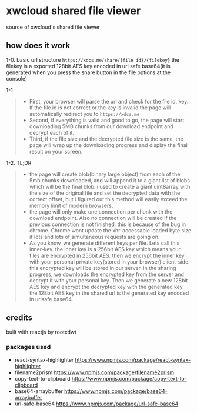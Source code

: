 # xwcloud shared file viewer

source of xwcloud's shared file viewer

## how does it work

1-0. basic url structure
`https://xdcs.me/share/{file id}/{filekey}`
the filekey is a exported 128bit AES key encoded in url safe base64(it is generated when you press the share button in the file options at the console)

1-1
> - First, your browser will parse the url and check for the file id, key. If the file id is not correct or the key is invalid the page will
  automatically redirect you to `https://xdcs.me`
> - Second, if everything is valid and good to go, the page will start downloading 5MB chunks from our download endpoint and decrypt each of it.
> - Third, if the file size and the decrypted file size is the same, the page will wrap up the downloading progress and display the final result on your screen.

1-2. TL;DR
> - the page will create blob(binary large object) from each of the 5mb chunks downloaded, and will append it to a giant list of blobs which will be the final blob.
  i used to create a giant uint8array with the size of the original file and set the decrypted data with the correct offset, but i figured out this method will easily exceed the
  memory limit of modern browsers.
> - the page will only make one connection per chunk with the download endpoint. Also no connection will be created if the previous connection is not finished.
  this is because of the bug in chrome. Chrome wont update the xhr-accessable loaded byte size if lots and lots of simultaneous requests
  are going on.
> - As you know, we generate different keys per file. Lets call this inner-key.
  the inner key is a 256bit AES key which means your files are encrypted in 256bit AES. then we encrypt the inner key
  with your personal private key(stored in your browser) client-side. this encrypted key will be stored in our server.
  in the sharing progress, we downloads the encrypted key from the server and decrypt it with your personal key. Then we generate a new 128bit AES key
  and encrypt the decrypted key with the generated key. the 128bit AES key in the shared url is the generated key encoded in urlsafe base64.

## credits
built with reactjs by rootxdwt
 ### packages used
 - react-syntax-highlighter https://www.npmjs.com/package/react-syntax-highlighter
 - filename2prism https://www.npmjs.com/package/filename2prism
 - copy-text-to-clipboard https://www.npmjs.com/package/copy-text-to-clipboard
 - base64-arraybuffer https://www.npmjs.com/package/base64-arraybuffer
 - url-safe-base64 https://www.npmjs.com/package/url-safe-base64
